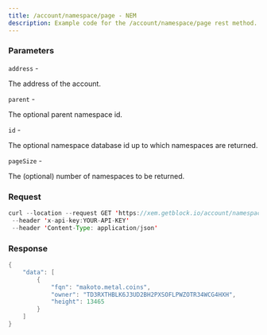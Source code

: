 ```yaml
---
title: /account/namespace/page - NEM
description: Example code for the /account/namespace/page rest method. Сomplete guide on how to use /account/namespace/page rest in GetBlock.io Web3 documentation.
---
```


### Parameters


`address` -

The address of the account.

`parent` -

The optional parent namespace id.

`id` -

The optional namespace database id up to which namespaces are returned.

`pageSize` -

The (optional) number of namespaces to be returned.

### Request

``` java
curl --location --request GET 'https://xem.getblock.io/account/namespace/page?address=NC4T246ALCPNBTAOCSC5EAVFMDFBOACSQAF6WKHV&pageSize=5'
 --header 'x-api-key:YOUR-API-KEY' 
 --header 'Content-Type: application/json'
```

###  Response

``` java
{
    "data": [
        {
            "fqn": "makoto.metal.coins",
            "owner": "TD3RXTHBLK6J3UD2BH2PXSOFLPWZOTR34WCG4HXH",
            "height": 13465
        }
    ]
}
```

